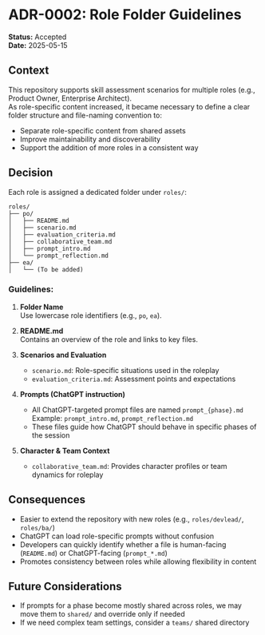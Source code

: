 # ADR-0002: Role Folder Guidelines

**Status:** Accepted  
**Date:** 2025-05-15

## Context

This repository supports skill assessment scenarios for multiple roles (e.g., Product Owner, Enterprise Architect).  
As role-specific content increased, it became necessary to define a clear folder structure and file-naming convention to:

- Separate role-specific content from shared assets
- Improve maintainability and discoverability
- Support the addition of more roles in a consistent way

## Decision

Each role is assigned a dedicated folder under `roles/`:

```
roles/
├── po/
│   ├── README.md
│   ├── scenario.md
│   ├── evaluation_criteria.md
│   ├── collaborative_team.md
│   ├── prompt_intro.md
│   └── prompt_reflection.md
├── ea/
│   └── (To be added)
```

### Guidelines:

1. **Folder Name**  
   Use lowercase role identifiers (e.g., `po`, `ea`).

2. **README.md**  
   Contains an overview of the role and links to key files.

3. **Scenarios and Evaluation**  
   - `scenario.md`: Role-specific situations used in the roleplay  
   - `evaluation_criteria.md`: Assessment points and expectations

4. **Prompts (ChatGPT instruction)**  
   - All ChatGPT-targeted prompt files are named `prompt_{phase}.md`  
     Example: `prompt_intro.md`, `prompt_reflection.md`
   - These files guide how ChatGPT should behave in specific phases of the session

5. **Character & Team Context**  
   - `collaborative_team.md`: Provides character profiles or team dynamics for roleplay

## Consequences

- Easier to extend the repository with new roles (e.g., `roles/devlead/`, `roles/ba/`)
- ChatGPT can load role-specific prompts without confusion
- Developers can quickly identify whether a file is human-facing (`README.md`) or ChatGPT-facing (`prompt_*.md`)
- Promotes consistency between roles while allowing flexibility in content

## Future Considerations

- If prompts for a phase become mostly shared across roles, we may move them to `shared/` and override only if needed
- If we need complex team settings, consider a `teams/` shared directory
